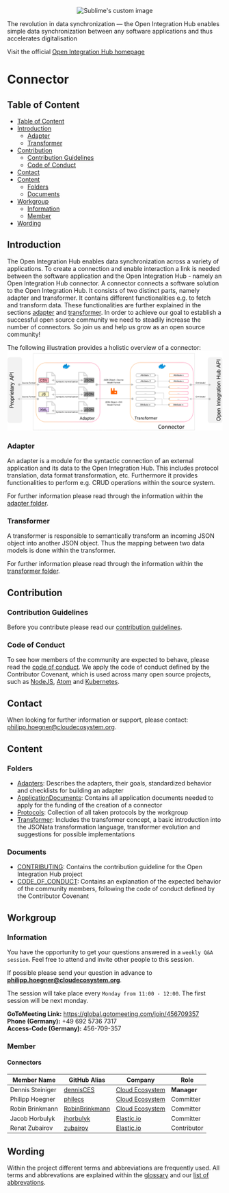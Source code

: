 <p align="center">
  <img src="https://github.com/openintegrationhub/Microservices/blob/master/Assets/medium-oih-einzeilig-zentriert.jpg" alt="Sublime's custom image" width="400"/>
</p>

The revolution in data synchronization — the Open Integration Hub enables simple data synchronization between any software applications and thus accelerates digitalisation

Visit the official [Open Integration Hub homepage](https://www.openintegrationhub.org/)

# Connector

## Table of Content

<!-- TOC depthFrom:2 depthTo:6 withLinks:1 updateOnSave:1 orderedList:0 -->

- [Table of Content](#table-of-content)
- [Introduction](#introduction)
	- [Adapter](#adapter)
	- [Transformer](#transformer)
- [Contribution](#contribution)
	- [Contribution Guidelines](#contribution-guidelines)
	- [Code of Conduct](#code-of-conduct)
- [Contact](#contact)
- [Content](#content)
	- [Folders](#folders)
	- [Documents](#documents)
- [Workgroup](#workgroup)
	- [Information](#information)
	- [Member](#member)
- [Wording](#wording)

<!-- /TOC -->


## Introduction

The Open Integration Hub enables data synchronization across a variety of applications. To create a connection and enable interaction a link is needed between the software application and the Open Integration Hub - namely an Open Integration Hub connector.
A connector connects a software solution to the Open Integration Hub. It consists of two distinct parts, namely adapter and transformer.  It contains different functionalities e.g. to fetch and transform data. These functionalities are further explained in the sections [adapter](#adapter) and [transformer](#transformer). In order to achieve our goal to establish a successful open source community we need to steadily increase the number of connectors. So join us and help us grow as an open source community!


The following illustration provides a holistic overview of a connector:
![Connector](Assets/ConnectorsV3.png)

### Adapter

An adapter is a module for the syntactic connection of an external application and its data to the Open Integration Hub. This includes protocol translation, data format transformation, etc.
Furthermore it provides functionalities to perform e.g. CRUD operations within the source system.

For further information please read through the information within the [adapter folder](/Adapters).


### Transformer

A transformer is responsible to semantically transform an incoming JSON object into another JSON object. Thus the mapping between two data models is done within the transformer.

For further information please read through the information within the [transformer folder](/Transformer).


## Contribution
### Contribution Guidelines
Before you contribute please read our [contribution guidelines](CONTRIBUTING.md).

### Code of Conduct

To see how members of the community are expected to behave, please read the [code of conduct](CODE_OF_CONDUCT.md). We apply the code of conduct defined by the Contributor Covenant, which is used across many open source projects, such as [NodeJS](https://github.com/nodejs/node), [Atom](https://github.com/atom/atom) and [Kubernetes](https://github.com/kubernetes/kubernetes).

## Contact
When looking for further information or support, please contact: philipp.hoegner@cloudecosystem.org.

## Content
### Folders

- [Adapters](Adapters): Describes the adapters, their goals, standardized behavior and checklists for building an adapter
- [ApplicationDocuments](ApplicationDocuments): Contains all application documents needed to apply for the funding of the creation of a connector
- [Protocols](Protocols): Collection of all taken protocols by the workgroup
- [Transformer](Transformer): Includes the transformer concept, a basic introduction into the JSONata transformation language,  transformer evolution and suggestions for possible implementations

### Documents
- [CONTRIBUTING](CONTRIBUTING.md): Contains the contribution guideline for the Open Integration Hub project
- [CODE_OF_CONDUCT](CODE_OF_CONDUCT.md): Contains an explanation of the expected behavior of the community members, following  the code of conduct defined by the Contributor Covenant

## Workgroup
### Information
You have the opportunity to get your questions answered in a `weekly Q&A session`.
Feel free to attend and invite other people to this session.

If possible please send your question in advance to **philipp.hoegner@cloudecosystem.org**.

The session will take place every `Monday from 11:00 - 12:00`.  The first session will be next monday.

**GoToMeeting Link:** https://global.gotomeeting.com/join/456709357 <br>
**Phone (Germany):** +49 692 5736 7317 <br>
**Access-Code (Germany):** 456-709-357 <br>

### Member
#### Connectors
|Member Name |GitHub Alias|Company| Role |
| --- | --- | --- | --- |
| Dennis Steiniger|[dennisCES](https://github.com/dennisCES)|[Cloud Ecosystem](http://www.cloudecosystem.org/)| **Manager**  |
| Philipp Hoegner|[philecs](https://github.com/philecs)|[Cloud Ecosystem](http://www.cloudecosystem.org/)| Committer  |
| Robin Brinkmann |[RobinBrinkmann](https://github.com/RobinBrinkmann)|[Cloud Ecosystem](http://www.cloudecosystem.org/) | Committer   |
| Jacob Horbulyk |[jhorbulyk](https://github.com/jhorbulyk)|[Elastic.io](https://www.elastic.io/)| Committer   |
| Renat Zubairov|[zubairov](https://github.com/zubairov)|[Elastic.io](https://www.elastic.io/)| Contributor   |


## Wording
Within the project different terms and abbreviations are frequently used. All terms and abbrevations are explained within the [glossary](https://github.com/openintegrationhub/Connectors/wiki/Glossary) and our [list of abbrevations](https://github.com/openintegrationhub/Connectors/wiki/Abbreviations).
